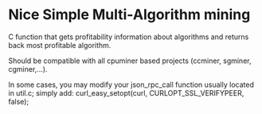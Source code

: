 # Nice Simple Multi-Algorithm mining

C function that gets profitability information about algorithms and returns back most profitable algorithm.

Should be compatible with all cpuminer based projects (ccminer, sgminer, cgminer,...).

In some cases, you may modify your json_rpc_call function usually located in util.c; simply add:
curl_easy_setopt(curl, CURLOPT_SSL_VERIFYPEER, false);
